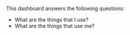 This dashboard answers the following questions:

- What are the things that I use?
- What are the things that use me?
